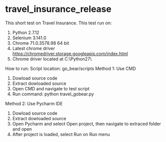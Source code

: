 # travel_insurance_release
This short test on Travel Insurance. This test run on:

1. Python 2.7.12
2. Selenium 3.141.0
3. Chrome 71.0.3578.98 64 bit
4. Latest chrome driver https://chromedriver.storage.googleapis.com/index.html
5. Chrome driver located at C:\Python27\

How to run: Script location: go_bear/scripts Method 1: Use CMD
1. Dowload source code
2. Extract dowloaded source
3. Open CMD and navigate to test script
4. Run command: python travel_gobear.py

Method 2: Use Pycharm IDE
1. Dowload source code
2. Extract dowloaded source
3. Open Pycharm and select Open project, then navigate to extraced folder and open
4. After project is loaded, select Run on Run menu
